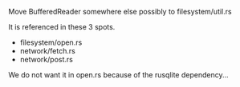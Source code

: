 
Move BufferedReader somewhere else possibly
to filesystem/util.rs

It is referenced in these 3 spots.

* filesystem/open.rs
* network/fetch.rs
* network/post.rs

We do not want it in open.rs because of the rusqlite dependency...
